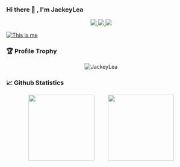 ### Hi there 👋 , I'm JackeyLea

<p align="center">
    <a title="Github Total Stars" target="_blank" href="https://github.com/JackeyLea">
        <img src="https://img.shields.io/github/stars/JackeyLea.svg?logo=star&label=Total%20Stars&color=success" />
    </a>
    <a title="Github Followers" target="_blank" href="https://github.com/JackeyLea">
        <img src="https://img.shields.io/badge/dynamic/json?label=GitHub&suffix=%20followers&query=%24.data.totalSubs&url=https%3A%2F%2Fapi.spencerwoo.com%2Fsubstats%2F%3Fsource%3Dgithub%26queryKey%3DJackeyLea&color=blue&logo=github&longCache=true" />
    </a>
    <a title="My Blog Site" target="_blank" href="https://feater.top/">
        <img src="https://img.shields.io/badge/%E5%8D%9A%E5%AE%A2%20(blog)-feater.top-orange" />
    </a>
</p>

[![This is me](https://readme-typing-svg.herokuapp.com/?size=23&color=15485F&center=true&vCenter=true&width=1400&lines=%F0%9F%92%A1+%E6%88%91%E4%BB%A5%E6%88%91%E8%A1%80%E8%8D%90%E8%BD%A9%E8%BE%95)](https://git.io/typing-svg)

### 🏆 Profile Trophy

<p align="center">
    <img src="https://github-profile-trophy.vercel.app/?username=JackeyLea&title=Stars,Followers,MultiLanguage,Commits,Issues&margin-w=15&margin-h=15" alt="JackeyLea" />
</p>

### 📈 Github Statistics

<div align="center">
    <span>&emsp;&emsp;</span>
    <img height="175px" src="https://github-readme-stats.vercel.app/api?username=JackeyLea&count_private=true&show_icons=true" />
    <span>&emsp;&emsp;</span>
    <img height="175px" src="https://github-readme-stats.vercel.app/api/top-langs/?username=JackeyLea&layout=compact&langs_count=8" />
    <span>&emsp;&emsp;</span>
</div>